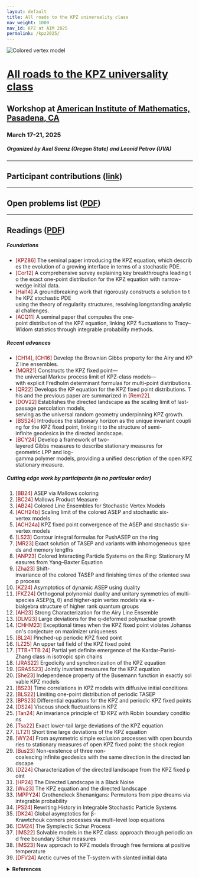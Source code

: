 ```yaml
---
layout: default
title: All roads to the KPZ universality class
nav_weight: 1000
nav_id: KPZ at AIM 2025
permalink: /kpz2025/
---
```



<img src="{{site.url}}/kpz2025/AIM.jpg" style="max-width:100%" alt="Colored vertex model">

# <a href="{{site.url}}/kpz2025/">All roads to the KPZ universality class</a>

## Workshop at <a href="https://aimath.org/workshops/upcoming/roadtokpz/">American Institute of Mathematics, Pasadena, CA</a>

### March 17-21, 2025

##### Organized by Axel Saenz (Oregon State) and Leonid Petrov (UVA)

---

## Participant contributions ([link]({{site.url}}/kpz2025/participant_contributions/))

---

## Open problems list ([PDF]({{site.url}}/LaTeX/2025-03-19-AIM-KPZ/2025-03-19-AIM-KPZ.pdf))

---



## Readings ([PDF]({{site.url}}/kpz2025/reading_list.pdf))

<!-- Foundations -->

<h5 class="mt-4">Foundations</h5>
<ul>
<li><span style="color:darkred">[KPZ86]&nbsp;</span>The&nbsp;seminal&nbsp;paper&nbsp;introducing&nbsp;the&nbsp;KPZ&nbsp;equation,&nbsp;which&nbsp;describes&nbsp;the&nbsp;evolution&nbsp;of&nbsp;a&nbsp;growing&nbsp;interface&nbsp;in&nbsp;terms&nbsp;of&nbsp;a&nbsp;stochastic&nbsp;PDE.</li>
<li><span style="color:darkred">[Cor12]&nbsp;</span>A&nbsp;comprehensive&nbsp;survey&nbsp;explaining&nbsp;key&nbsp;breakthroughs&nbsp;leading&nbsp;to&nbsp;the&nbsp;exact&nbsp;one-point&nbsp;distribution&nbsp;for&nbsp;the&nbsp;KPZ&nbsp;equation&nbsp;with&nbsp;narrow-wedge&nbsp;initial&nbsp;data.</li>
<li><span style="color:darkred">[Hai14]&nbsp;</span>A&nbsp;groundbreaking&nbsp;work&nbsp;that&nbsp;rigorously&nbsp;constructs&nbsp;a&nbsp;solution&nbsp;to&nbsp;the&nbsp;KPZ&nbsp;stochastic&nbsp;PDE
using&nbsp;the&nbsp;theory&nbsp;of&nbsp;regularity&nbsp;structures,&nbsp;resolving&nbsp;longstanding&nbsp;analytical&nbsp;challenges.</li>
<li><span style="color:darkred">[ACQ11]&nbsp;</span>A&nbsp;seminal&nbsp;paper&nbsp;that&nbsp;computes&nbsp;the&nbsp;one-point&nbsp;distribution&nbsp;of&nbsp;the&nbsp;KPZ&nbsp;equation,&nbsp;linking
KPZ&nbsp;fluctuations&nbsp;to&nbsp;Tracy–Widom&nbsp;statistics&nbsp;through&nbsp;integrable&nbsp;probability&nbsp;methods.</li>
</ul>


  <!-- Recent advances -->
  <section>
    <h5 >Recent advances</h5>
    <ul>
    <li><span style="color:darkred">[CH14],&nbsp;[CH16]&nbsp;</span>Develop&nbsp;the&nbsp;Brownian&nbsp;Gibbs&nbsp;property&nbsp;for&nbsp;the&nbsp;Airy&nbsp;and&nbsp;KPZ&nbsp;line&nbsp;ensembles.</li>
    <li><span style="color:darkred">[MQR21]&nbsp;</span>Constructs&nbsp;the&nbsp;KPZ&nbsp;fixed&nbsp;point—the&nbsp;universal&nbsp;Markov&nbsp;process&nbsp;limit&nbsp;of&nbsp;KPZ-class&nbsp;models—with&nbsp;explicit&nbsp;Fredholm&nbsp;determinant&nbsp;formulas&nbsp;for&nbsp;multi-point&nbsp;distributions.</li>
    <li><span style="color:darkred">[QR22]&nbsp;</span>Develops&nbsp;the&nbsp;KP&nbsp;equation&nbsp;for&nbsp;the&nbsp;KPZ&nbsp;fixed&nbsp;point&nbsp;distributions.&nbsp;This&nbsp;and&nbsp;the&nbsp;previous&nbsp;paper
    are&nbsp;summarized&nbsp;in&nbsp;<span style="color:darkred">[Rem22].</span></li>
    <li><span style="color:darkred">[DOV22]&nbsp;</span>Establishes&nbsp;the&nbsp;directed&nbsp;landscape&nbsp;as&nbsp;the&nbsp;scaling&nbsp;limit&nbsp;of&nbsp;last-passage&nbsp;percolation&nbsp;models,
    serving&nbsp;as&nbsp;the&nbsp;universal&nbsp;random&nbsp;geometry&nbsp;underpinning&nbsp;KPZ&nbsp;growth.</li>
    <li><span style="color:darkred">[BSS24]&nbsp;</span>Introduces&nbsp;the&nbsp;stationary&nbsp;horizon&nbsp;as&nbsp;the&nbsp;unique&nbsp;invariant&nbsp;coupling&nbsp;for&nbsp;the&nbsp;KPZ&nbsp;fixed&nbsp;point,
    linking&nbsp;it&nbsp;to&nbsp;the&nbsp;structure&nbsp;of&nbsp;semi-infinite&nbsp;geodesics&nbsp;in&nbsp;the&nbsp;directed&nbsp;landscape.</li>
    <li><span style="color:darkred">[BCY24]&nbsp;</span>Develop&nbsp;a&nbsp;framework&nbsp;of&nbsp;two-layered&nbsp;Gibbs&nbsp;measures&nbsp;to&nbsp;describe&nbsp;stationary&nbsp;measures&nbsp;for
    geometric&nbsp;LPP&nbsp;and&nbsp;log-gamma&nbsp;polymer&nbsp;models,&nbsp;providing&nbsp;a&nbsp;unified&nbsp;description&nbsp;of&nbsp;the&nbsp;open&nbsp;KPZ
    stationary&nbsp;measure.</li>
    </ul>
  </section>

  <!-- Cutting edge work by participants -->

<h5>Cutting edge work by participants (in no particular order)</h5>
<ol>
    <li><span style="color:darkred">[BB24]&nbsp;</span>ASEP&nbsp;via&nbsp;Mallows&nbsp;coloring</li>
    <li><span style="color:darkred">[BC24]&nbsp;</span>Mallows&nbsp;Product&nbsp;Measure</li>
    <li><span style="color:darkred">[AB24]&nbsp;</span>Colored&nbsp;Line&nbsp;Ensembles&nbsp;for&nbsp;Stochastic&nbsp;Vertex&nbsp;Models</li>
    <li><span style="color:darkred">[ACH24b]&nbsp;</span>Scaling&nbsp;limit&nbsp;of&nbsp;the&nbsp;colored&nbsp;ASEP&nbsp;and&nbsp;stochastic&nbsp;six-vertex&nbsp;models</li>
    <li><span style="color:darkred">[ACH24a]&nbsp;</span>KPZ&nbsp;fixed&nbsp;point&nbsp;convergence&nbsp;of&nbsp;the&nbsp;ASEP&nbsp;and&nbsp;stochastic&nbsp;six-vertex&nbsp;models</li>
    <li><span style="color:darkred">[LS23]&nbsp;</span>Contour&nbsp;integral&nbsp;formulas&nbsp;for&nbsp;PushASEP&nbsp;on&nbsp;the&nbsp;ring</li>
    <li><span style="color:darkred">[MR23]&nbsp;</span>Exact&nbsp;solution&nbsp;of&nbsp;TASEP&nbsp;and&nbsp;variants&nbsp;with&nbsp;inhomogeneous&nbsp;speeds&nbsp;and&nbsp;memory&nbsp;lengths</li>
    <li><span style="color:darkred">[ANP23]&nbsp;</span>Colored&nbsp;Interacting&nbsp;Particle&nbsp;Systems&nbsp;on&nbsp;the&nbsp;Ring:&nbsp;Stationary&nbsp;Measures&nbsp;from&nbsp;Yang–Baxter Equation</li>
    <li><span style="color:darkred">[Zha23]&nbsp;</span>Shift-invariance&nbsp;of&nbsp;the&nbsp;colored&nbsp;TASEP&nbsp;and&nbsp;finishing&nbsp;times&nbsp;of&nbsp;the&nbsp;oriented&nbsp;swap&nbsp;process</li>
    <li><span style="color:darkred">[KZ24]&nbsp;</span>Asymptotics&nbsp;of&nbsp;dynamic&nbsp;ASEP&nbsp;using&nbsp;duality</li>
    <li><span style="color:darkred">[FKZ24]&nbsp;</span>Orthogonal&nbsp;polynomial&nbsp;duality&nbsp;and&nbsp;unitary&nbsp;symmetries&nbsp;of&nbsp;multi-species&nbsp;ASEP(q,&nbsp;θ)&nbsp;and higher-spin&nbsp;vertex&nbsp;models&nbsp;via&nbsp;∗-bialgebra&nbsp;structure&nbsp;of&nbsp;higher&nbsp;rank&nbsp;quantum&nbsp;groups</li>
    <li><span style="color:darkred">[AH23]&nbsp;</span>Strong&nbsp;Characterization&nbsp;for&nbsp;the&nbsp;Airy&nbsp;Line&nbsp;Ensemble</li>
    <li><span style="color:darkred">[DLM23]&nbsp;</span>Large&nbsp;deviations&nbsp;for&nbsp;the&nbsp;q-deformed&nbsp;polynuclear&nbsp;growth</li>
    <li><span style="color:darkred">[CHHM23]&nbsp;</span>Exceptional&nbsp;times&nbsp;when&nbsp;the&nbsp;KPZ&nbsp;fixed&nbsp;point&nbsp;violates&nbsp;Johansson's&nbsp;conjecture&nbsp;on&nbsp;maximizer&nbsp;uniqueness</li>
    <li><span style="color:darkred">[BL24]&nbsp;</span>Pinched-up&nbsp;periodic&nbsp;KPZ&nbsp;fixed&nbsp;point</li>
    <li><span style="color:darkred">[LZ25]&nbsp;</span>An&nbsp;upper&nbsp;tail&nbsp;field&nbsp;of&nbsp;the&nbsp;KPZ&nbsp;fixed&nbsp;point</li>
    <li><span style="color:darkred">[TTB+TTB&nbsp;24]&nbsp;</span>Partial&nbsp;yet&nbsp;definite&nbsp;emergence&nbsp;of&nbsp;the&nbsp;Kardar-Parisi-Zhang&nbsp;class&nbsp;in&nbsp;isotropic&nbsp;spin&nbsp;chains</li>
    <li><span style="color:darkred">[JRAS22]&nbsp;</span>Ergodicity&nbsp;and&nbsp;synchronization&nbsp;of&nbsp;the&nbsp;KPZ&nbsp;equation</li>
    <li><span style="color:darkred">[GRASS23]&nbsp;</span>Jointly&nbsp;invariant&nbsp;measures&nbsp;for&nbsp;the&nbsp;KPZ&nbsp;equation</li>
    <li><span style="color:darkred">[She23]&nbsp;</span>Independence&nbsp;property&nbsp;of&nbsp;the&nbsp;Busemann&nbsp;function&nbsp;in&nbsp;exactly&nbsp;solvable&nbsp;KPZ&nbsp;models</li>
    <li><span style="color:darkred">[BS23]&nbsp;</span>Time&nbsp;correlations&nbsp;in&nbsp;KPZ&nbsp;models&nbsp;with&nbsp;diffusive&nbsp;initial&nbsp;conditions</li>
    <li><span style="color:darkred">[BLS22]&nbsp;</span>Limiting&nbsp;one-point&nbsp;distribution&nbsp;of&nbsp;periodic&nbsp;TASEP</li>
    <li><span style="color:darkred">[BPS23]&nbsp;</span>Differential&nbsp;equations&nbsp;for&nbsp;the&nbsp;KPZ&nbsp;and&nbsp;periodic&nbsp;KPZ&nbsp;fixed&nbsp;points</li>
    <li><span style="color:darkred">[DS24]&nbsp;</span>Viscous&nbsp;shock&nbsp;fluctuations&nbsp;in&nbsp;KPZ</li>
    <li><span style="color:darkred">[Tan24]&nbsp;</span>An&nbsp;invariance&nbsp;principle&nbsp;of&nbsp;1D&nbsp;KPZ&nbsp;with&nbsp;Robin&nbsp;boundary&nbsp;conditions</li>
    <li><span style="color:darkred">[Tsa22]&nbsp;</span>Exact&nbsp;lower-tail&nbsp;large&nbsp;deviations&nbsp;of&nbsp;the&nbsp;KPZ&nbsp;equation</li>
    <li><span style="color:darkred">[LT21]&nbsp;</span>Short&nbsp;time&nbsp;large&nbsp;deviations&nbsp;of&nbsp;the&nbsp;KPZ&nbsp;equation</li>
    <li><span style="color:darkred">[WY24]&nbsp;</span>From&nbsp;asymmetric&nbsp;simple&nbsp;exclusion&nbsp;processes&nbsp;with&nbsp;open&nbsp;boundaries&nbsp;to&nbsp;stationary&nbsp;measures of&nbsp;open&nbsp;KPZ&nbsp;fixed&nbsp;point:&nbsp;the&nbsp;shock&nbsp;region</li>
    <li><span style="color:darkred">[Bus23]&nbsp;</span>Non-existence&nbsp;of&nbsp;three&nbsp;non-coalescing&nbsp;infinite&nbsp;geodesics&nbsp;with&nbsp;the&nbsp;same&nbsp;direction&nbsp;in&nbsp;the&nbsp;directed&nbsp;landscape</li>
    <li><span style="color:darkred">[DZ24]&nbsp;</span>Characterization&nbsp;of&nbsp;the&nbsp;directed&nbsp;landscape&nbsp;from&nbsp;the&nbsp;KPZ&nbsp;fixed&nbsp;point</li>
    <li><span style="color:darkred">[HP24]&nbsp;</span>The&nbsp;Directed&nbsp;Landscape&nbsp;is&nbsp;a&nbsp;Black&nbsp;Noise</li>
    <li><span style="color:darkred">[Wu23]&nbsp;</span>The&nbsp;KPZ&nbsp;equation&nbsp;and&nbsp;the&nbsp;directed&nbsp;landscape</li>
    <li><span style="color:darkred">[MPPY24]&nbsp;</span>Grothendieck&nbsp;Shenanigans:&nbsp;Permutons&nbsp;from&nbsp;pipe&nbsp;dreams&nbsp;via&nbsp;integrable&nbsp;probability</li>
    <li><span style="color:darkred">[PS24]&nbsp;</span>Rewriting&nbsp;History&nbsp;in&nbsp;Integrable&nbsp;Stochastic&nbsp;Particle&nbsp;Systems</li>
    <li><span style="color:darkred">[DK24]&nbsp;</span>Global&nbsp;asymptotics&nbsp;for&nbsp;β-Krawtchouk&nbsp;corners&nbsp;processes&nbsp;via&nbsp;multi-level&nbsp;loop&nbsp;equations</li>
    <li><span style="color:darkred">[CM24]&nbsp;</span>The&nbsp;Symplectic&nbsp;Schur&nbsp;Process</li>
    <li><span style="color:darkred">[IMS22]&nbsp;</span>Solvable&nbsp;models&nbsp;in&nbsp;the&nbsp;KPZ&nbsp;class:&nbsp;approach&nbsp;through&nbsp;periodic&nbsp;and&nbsp;free&nbsp;boundary&nbsp;Schur measures</li>
    <li><span style="color:darkred">[IMS23]&nbsp;</span>New&nbsp;approach&nbsp;to&nbsp;KPZ&nbsp;models&nbsp;through&nbsp;free&nbsp;fermions&nbsp;at&nbsp;positive&nbsp;temperature</li>
    <li><span style="color:darkred">[DFV24]&nbsp;</span>Arctic&nbsp;curves&nbsp;of&nbsp;the&nbsp;T-system&nbsp;with&nbsp;slanted&nbsp;initial&nbsp;data</li>
</ol>

  <!-- References in a collapsible details block -->
  <details>
      <summary><b>References</b></summary>
      <ul>
      <li>[AB24]
      A.&nbsp;Aggarwal&nbsp;and&nbsp;A.&nbsp;Borodin.&nbsp;Colored&nbsp;Line&nbsp;Ensembles&nbsp;for&nbsp;Stochastic&nbsp;Vertex&nbsp;Models.&nbsp;arXiv
      preprint,&nbsp;2024.&nbsp;<a href="https://arxiv.org/abs/2402.06868">arXiv:2402.06868</a>&nbsp;[math.PR].</li>
      <li>[ACH24a]&nbsp;A.&nbsp;Aggarwal,&nbsp;I.&nbsp;Corwin,&nbsp;and&nbsp;M.&nbsp;Hegde.&nbsp;KPZ&nbsp;fixed&nbsp;point&nbsp;convergence&nbsp;of&nbsp;the&nbsp;ASEP&nbsp;and
      stochastic&nbsp;six-vertex&nbsp;models.&nbsp;arXiv&nbsp;preprint,&nbsp;2024.&nbsp;<a href="https://arxiv.org/abs/2412.18117">arXiv:2412.18117</a>&nbsp;[math.PR].</li>
      <li>[ACH24b]&nbsp;A.&nbsp;Aggarwal,&nbsp;I.&nbsp;Corwin,&nbsp;and&nbsp;M.&nbsp;Hegde.&nbsp;Scaling&nbsp;limit&nbsp;of&nbsp;the&nbsp;colored&nbsp;ASEP&nbsp;and&nbsp;stochastic
      six-vertex&nbsp;models.&nbsp;arXiv&nbsp;preprint,&nbsp;2024.&nbsp;<a href="https://arxiv.org/abs/2403.01341">arXiv:2403.01341</a>&nbsp;[math.PR].</li>
      <li>[ACQ11]
      G.&nbsp;Amir,&nbsp;I.&nbsp;Corwin,&nbsp;and&nbsp;J.&nbsp;Quastel.&nbsp;Probability&nbsp;distribution&nbsp;of&nbsp;the&nbsp;free&nbsp;energy&nbsp;of&nbsp;the&nbsp;continuum
      directed&nbsp;random&nbsp;polymer&nbsp;in&nbsp;1+&nbsp;1&nbsp;dimensions.&nbsp;Comm.&nbsp;Pure&nbsp;Appl.&nbsp;Math.,&nbsp;64(4):466–537,&nbsp;2011.
      <a href="https://arxiv.org/abs/1003.0443">arXiv:1003.0443</a>&nbsp;[math.PR].</li>
      <li>[AH23]
      A.&nbsp;Aggarwal&nbsp;and&nbsp;J.&nbsp;Huang.&nbsp;Strong&nbsp;Characterization&nbsp;for&nbsp;the&nbsp;Airy&nbsp;Line&nbsp;Ensemble.&nbsp;arXiv
      preprint,&nbsp;2023.&nbsp;<a href="https://arxiv.org/abs/2308.11908">arXiv:2308.11908</a>.</li>
      <li>[ANP23]
      A.&nbsp;Aggarwal,&nbsp;M.&nbsp;Nicoletti,&nbsp;and&nbsp;L.&nbsp;Petrov.&nbsp;Colored&nbsp;Interacting&nbsp;Particle&nbsp;Systems&nbsp;on&nbsp;the&nbsp;Ring:
      Stationary&nbsp;Measures&nbsp;from&nbsp;Yang–Baxter&nbsp;Equation.&nbsp;arXiv&nbsp;preprint,&nbsp;2023.&nbsp;<a href="https://arxiv.org/abs/2309.11865">arXiv:2309.11865</a>
      [math.PR],&nbsp;to&nbsp;appear&nbsp;in&nbsp;Compositio&nbsp;Math.</li>
      <li>[BB24]
      A.&nbsp;Borodin&nbsp;and&nbsp;A.&nbsp;Bufetov.&nbsp;ASEP&nbsp;via&nbsp;Mallows&nbsp;coloring.&nbsp;arXiv&nbsp;preprint,&nbsp;2024.&nbsp;<a href="https://arxiv.org/abs/2408.16585">arXiv:2408.16585</a>
      [math.PR].</li>
      <li>[BC24]
      A.&nbsp;Bufetov&nbsp;and&nbsp;K.&nbsp;Chen.&nbsp;Mallows&nbsp;Product&nbsp;Measure.&nbsp;arXiv&nbsp;preprint,&nbsp;2024.&nbsp;<a href="https://arxiv.org/abs/2402.09892">arXiv:2402.09892</a>
      [math.PR].</li>
      <li>[BCY24]
      G.&nbsp;Barraquand,&nbsp;I.&nbsp;Corwin,&nbsp;and&nbsp;Z.&nbsp;Yang.&nbsp;Stationary&nbsp;measures&nbsp;for&nbsp;integrable&nbsp;polymers&nbsp;on&nbsp;a
      strip.&nbsp;Invent.&nbsp;Math.,&nbsp;237:1567–1641,&nbsp;2024.&nbsp;<a href="https://arxiv.org/abs/2306.05983">arXiv:2306.05983</a>&nbsp;[math.PR].</li>
      <li>[BL24]
      J.&nbsp;Baik&nbsp;and&nbsp;Z.&nbsp;Liu.&nbsp;Pinched-up&nbsp;periodic&nbsp;KPZ&nbsp;fixed&nbsp;point.&nbsp;arXiv&nbsp;preprint,&nbsp;2024.&nbsp;<a href="https://arxiv.org/abs/2403.01624">arXiv:2403.01624</a>
      [math.PR].</li>
      <li>[BLS22]
      J.&nbsp;Baik,&nbsp;Z.&nbsp;Liu,&nbsp;and&nbsp;G.&nbsp;L.&nbsp;F.&nbsp;Silva.&nbsp;Limiting&nbsp;one-point&nbsp;distribution&nbsp;of&nbsp;periodic&nbsp;TASEP.&nbsp;Ann.
      Inst.&nbsp;Henri&nbsp;Poincaré&nbsp;Probab.&nbsp;Stat.,&nbsp;58(1):248–302,&nbsp;2022.&nbsp;<a href="https://arxiv.org/abs/2008.07024">arXiv:2008.07024</a>&nbsp;[math.PR].</li>
      <li>[BPS23]
      J.&nbsp;Baik,&nbsp;A.&nbsp;Prokhorov,&nbsp;and&nbsp;G.&nbsp;L.&nbsp;F.&nbsp;Silva.&nbsp;Differential&nbsp;equations&nbsp;for&nbsp;the&nbsp;KPZ&nbsp;and&nbsp;periodic&nbsp;KPZ
      fixed&nbsp;points.&nbsp;Commun.&nbsp;Math.&nbsp;Phys.,&nbsp;401:1753–1806,&nbsp;2023.&nbsp;<a href="https://arxiv.org/abs/2208.11638">arXiv:2208.11638</a>&nbsp;[math.PR].</li>
      <li>[BS23]
      R.&nbsp;Basu&nbsp;and&nbsp;X.&nbsp;Shen.&nbsp;Time&nbsp;correlations&nbsp;in&nbsp;KPZ&nbsp;models&nbsp;with&nbsp;diffusive&nbsp;initial&nbsp;conditions.&nbsp;arXiv
      preprint,&nbsp;2023.&nbsp;<a href="https://arxiv.org/abs/2308.03473">arXiv:2308.03473</a>&nbsp;[math.PR].</li>
      <li>[BSS24]
      O.&nbsp;Busani,&nbsp;T.&nbsp;Seppäläinen,&nbsp;and&nbsp;E.&nbsp;Sorensen.
      The&nbsp;stationary&nbsp;horizon&nbsp;and&nbsp;semi-infinite
      geodesics&nbsp;in&nbsp;the&nbsp;directed&nbsp;landscape.&nbsp;Ann.&nbsp;Probab.,&nbsp;52:1–66,&nbsp;2024.&nbsp;<a href="https://arxiv.org/abs/2203.13242">arXiv:2203.13242</a>&nbsp;[math.PR].</li>
      <li><a name="4"></a>[Bus23]
      O.&nbsp;Busani.&nbsp;Non-existence&nbsp;of&nbsp;three&nbsp;non-coalescing&nbsp;infinite&nbsp;geodesics&nbsp;with&nbsp;the&nbsp;same&nbsp;direction
      in&nbsp;the&nbsp;directed&nbsp;landscape.&nbsp;arXiv&nbsp;preprint,&nbsp;2023.&nbsp;<a href="https://arxiv.org/abs/2401.00513">arXiv:2401.00513</a>&nbsp;[math.PR].</li>
      <li>[CH14]
      I.&nbsp;Corwin&nbsp;and&nbsp;A.&nbsp;Hammond.&nbsp;Brownian&nbsp;Gibbs&nbsp;property&nbsp;for&nbsp;Airy&nbsp;line&nbsp;ensembles.&nbsp;Invent.&nbsp;math.,
      195(2):441–508,&nbsp;2014.&nbsp;<a href="https://arxiv.org/abs/1108.2291">arXiv:1108.2291</a>&nbsp;[math.PR].</li>
      <li>[CH16]
      I.&nbsp;Corwin&nbsp;and&nbsp;A.&nbsp;Hammond.&nbsp;KPZ&nbsp;line&nbsp;ensemble.&nbsp;Probability&nbsp;Theory&nbsp;and&nbsp;Related&nbsp;Fields,&nbsp;166(1-2):67–185,&nbsp;2016.&nbsp;<a href="https://arxiv.org/abs/1312.2600">arXiv:1312.2600</a>&nbsp;[math.PR].</li>
      <li>[CHHM23]&nbsp;I.&nbsp;Corwin,&nbsp;A.&nbsp;Hammond,&nbsp;M.&nbsp;Hegde,&nbsp;and&nbsp;K.&nbsp;Matetski.&nbsp;Exceptional&nbsp;times&nbsp;when&nbsp;the&nbsp;KPZ&nbsp;fixed
      point&nbsp;violates&nbsp;Johansson's&nbsp;conjecture&nbsp;on&nbsp;maximizer&nbsp;uniqueness.&nbsp;Electron.&nbsp;J.&nbsp;Probab.,&nbsp;28:1–81,
      2023.&nbsp;<a href="https://arxiv.org/abs/2101.04205">arXiv:2101.04205</a>&nbsp;[math.PR].</li>
      <li>[CM24]
      C.&nbsp;Cuenca&nbsp;and&nbsp;M.&nbsp;Mucciconi.
      The&nbsp;Symplectic&nbsp;Schur&nbsp;Process.
      arXiv&nbsp;preprint,&nbsp;2024.
      <a href="https://arxiv.org/abs/2407.02415">arXiv:2407.02415</a>&nbsp;[math.PR].</li>
      <li>[Cor12]
      I.&nbsp;Corwin.&nbsp;The&nbsp;Kardar-Parisi-Zhang&nbsp;equation&nbsp;and&nbsp;universality&nbsp;class.&nbsp;Random&nbsp;Matrices&nbsp;Theory
      Appl.,&nbsp;1:1130001,&nbsp;2012.&nbsp;<a href="https://arxiv.org/abs/1106.1596">arXiv:1106.1596</a>&nbsp;[math.PR].</li>
      <li>[DFV24]
      P.&nbsp;Di&nbsp;Francesco&nbsp;and&nbsp;H.&nbsp;T.&nbsp;P.&nbsp;Vu.&nbsp;Arctic&nbsp;curves&nbsp;of&nbsp;the&nbsp;T-system&nbsp;with&nbsp;slanted&nbsp;initial&nbsp;data.&nbsp;arXiv
      preprint,&nbsp;2024.&nbsp;<a href="https://arxiv.org/abs/2403.02479">arXiv:2403.02479</a>&nbsp;[math-ph].</li>
      <li>[DK24]
      E.&nbsp;Dimitrov&nbsp;and&nbsp;A.&nbsp;Knizel.&nbsp;Global&nbsp;asymptotics&nbsp;for&nbsp;β-Krawtchouk&nbsp;corners&nbsp;processes&nbsp;via&nbsp;multilevel&nbsp;loop&nbsp;equations.&nbsp;arXiv&nbsp;preprint,&nbsp;2024.&nbsp;<a href="https://arxiv.org/abs/2403.17895">arXiv:2403.17895</a>&nbsp;[math.PR].</li>
      <li>[DLM23]
      S.&nbsp;Das,&nbsp;Y.&nbsp;Liao,&nbsp;and&nbsp;M.&nbsp;Mucciconi.&nbsp;Large&nbsp;deviations&nbsp;for&nbsp;the&nbsp;q-deformed&nbsp;polynuclear&nbsp;growth.
      arXiv&nbsp;preprint,&nbsp;2023.&nbsp;<a href="https://arxiv.org/abs/2307.01179">arXiv:2307.01179</a>&nbsp;[math.PR].</li>
      <li>[DOV22]
      D.&nbsp;Dauvergne,&nbsp;J.&nbsp;Ortmann,&nbsp;and&nbsp;B.&nbsp;Virág.&nbsp;The&nbsp;directed&nbsp;landscape.&nbsp;Acta&nbsp;Math.,&nbsp;229:201–285,
      2022.&nbsp;<a href="https://arxiv.org/abs/1812.00309">arXiv:1812.00309</a>&nbsp;[math.PR].</li>
      <li>[DS24]
      A.&nbsp;Dunlap&nbsp;and&nbsp;E.&nbsp;Sorensen.
      Viscous&nbsp;shock&nbsp;fluctuations&nbsp;in&nbsp;KPZ.
      arXiv&nbsp;preprint,&nbsp;2024.
      <a href="https://arxiv.org/abs/2406.06502">arXiv:2406.06502</a>&nbsp;[math.PR].</li>
      <li>[DZ24]
      D.&nbsp;Dauvergne&nbsp;and&nbsp;L.&nbsp;Zhang.&nbsp;Characterization&nbsp;of&nbsp;the&nbsp;directed&nbsp;landscape&nbsp;from&nbsp;the&nbsp;KPZ&nbsp;fixed
      point.&nbsp;arXiv&nbsp;preprint,&nbsp;2024.&nbsp;<a href="https://arxiv.org/abs/2412.13032">arXiv:2412.13032</a>&nbsp;[math.PR].</li>
      <li>[FKZ24]
      C.&nbsp;Franceschini,&nbsp;J.&nbsp;Kuan,&nbsp;and&nbsp;Z.&nbsp;Zhou.&nbsp;Orthogonal&nbsp;polynomial&nbsp;duality&nbsp;and&nbsp;unitary&nbsp;symmetries&nbsp;of&nbsp;multi-species&nbsp;ASEP(q,&nbsp;θ)&nbsp;and&nbsp;higher-spin&nbsp;vertex&nbsp;models&nbsp;via&nbsp;∗-bialgebra&nbsp;structure&nbsp;of
      higher&nbsp;rank&nbsp;quantum&nbsp;groups.&nbsp;arXiv&nbsp;preprint,&nbsp;2024.&nbsp;<a href="https://arxiv.org/abs/2209.03531">arXiv:2209.03531</a>&nbsp;[math.PR].</li>
      <li>[GRASS23]&nbsp;S.&nbsp;Groathouse,&nbsp;F.&nbsp;Rassoul-Agha,&nbsp;T.&nbsp;Seppäläinen,&nbsp;and&nbsp;E.&nbsp;Sorensen.&nbsp;Jointly&nbsp;invariant&nbsp;measures
      for&nbsp;the&nbsp;Kardar-Parisi-Zhang&nbsp;Equation.&nbsp;arXiv&nbsp;preprint,&nbsp;2023.&nbsp;<a href="https://arxiv.org/abs/2309.17276">arXiv:2309.17276</a>&nbsp;[math.PR].</li>
      <li>[Hai14]
      M.&nbsp;Hairer.&nbsp;Solving&nbsp;the&nbsp;KPZ&nbsp;equation.&nbsp;Ann.&nbsp;Math.&nbsp;(2),&nbsp;178(2):559–664,&nbsp;2014.&nbsp;<a href="https://arxiv.org/abs/1109.6811">arXiv:1109.6811</a>
      [math.PR].</li>
      <li>[HP24]
      Z.&nbsp;Himwich&nbsp;and&nbsp;S.&nbsp;Parekh.&nbsp;The&nbsp;Directed&nbsp;Landscape&nbsp;is&nbsp;a&nbsp;Black&nbsp;Noise.&nbsp;arXiv&nbsp;preprint,&nbsp;2024.
      <a href="https://arxiv.org/abs/2404.16801">arXiv:2404.16801</a>&nbsp;[math.PR].</li>
      <li>[IMS22]
      T.&nbsp;Imamura,&nbsp;M.&nbsp;Mucciconi,&nbsp;and&nbsp;T.&nbsp;Sasamoto.&nbsp;Solvable&nbsp;models&nbsp;in&nbsp;the&nbsp;KPZ&nbsp;class:&nbsp;approach
      through&nbsp;periodic&nbsp;and&nbsp;free&nbsp;boundary&nbsp;Schur&nbsp;measures.&nbsp;arXiv&nbsp;preprint,&nbsp;2022.&nbsp;<a href="https://arxiv.org/abs/2204.08420">arXiv:2204.08420</a>
      [math.PR].</li>
      <li>[IMS23]
      T.&nbsp;Imamura,&nbsp;M.&nbsp;Mucciconi,&nbsp;and&nbsp;T.&nbsp;Sasamoto.&nbsp;New&nbsp;approach&nbsp;to&nbsp;KPZ&nbsp;models&nbsp;through&nbsp;free
      fermions&nbsp;at&nbsp;positive&nbsp;temperature.&nbsp;J.&nbsp;Math.&nbsp;Phys.,&nbsp;64(8):083301,&nbsp;2023.</li>
      <li>[JRAS22]
      C.&nbsp;Janjigian,&nbsp;F.&nbsp;Rassoul-Agha,&nbsp;and&nbsp;T.&nbsp;Seppäläinen.&nbsp;Ergodicity&nbsp;and&nbsp;synchronization&nbsp;of&nbsp;the&nbsp;KPZ
      equation.&nbsp;arXiv&nbsp;preprint,&nbsp;2022.&nbsp;<a href="https://arxiv.org/abs/2211.06779">arXiv:2211.06779</a>&nbsp;[math.PR].</li>
      <li><a name="5"></a>[KPZ86]
      M.&nbsp;Kardar,&nbsp;G.&nbsp;Parisi,&nbsp;and&nbsp;Y.&nbsp;Zhang.&nbsp;Dynamic&nbsp;scaling&nbsp;of&nbsp;growing&nbsp;interfaces.&nbsp;Physical&nbsp;Review
      Letters,&nbsp;56(9):889,&nbsp;1986.</li>
      <li>[KZ24]
      J.&nbsp;Kuan&nbsp;and&nbsp;Z.&nbsp;Zhou.&nbsp;Asymptotics&nbsp;of&nbsp;dynamic&nbsp;ASEP&nbsp;using&nbsp;duality.&nbsp;arXiv&nbsp;preprint,&nbsp;2024.
      <a href="https://arxiv.org/abs/2408.15785">arXiv:2408.15785</a>&nbsp;[math.PR].</li>
      <li>[LS23]
      J.-H.&nbsp;Li&nbsp;and&nbsp;A.&nbsp;Saenz.&nbsp;Contour&nbsp;integral&nbsp;formulas&nbsp;for&nbsp;PushASEP&nbsp;on&nbsp;the&nbsp;ring.&nbsp;arXiv&nbsp;preprint,
      2023.&nbsp;<a href="https://arxiv.org/abs/2308.05372">arXiv:2308.05372</a>&nbsp;[math.PR].</li>
      <li>[LT21]
      Y.&nbsp;Lin&nbsp;and&nbsp;L.-C.&nbsp;Tsai.&nbsp;Short&nbsp;time&nbsp;large&nbsp;deviations&nbsp;of&nbsp;the&nbsp;KPZ&nbsp;equation.&nbsp;Commun.&nbsp;Math.&nbsp;Phys.,
      386(1):359–393,&nbsp;2021.&nbsp;<a href="https://arxiv.org/abs/2009.10787">arXiv:2009.10787</a>&nbsp;[math.PR].</li>
      <li>[LZ25]
      Z.&nbsp;Liu&nbsp;and&nbsp;R.&nbsp;Zhang.&nbsp;An&nbsp;upper&nbsp;tail&nbsp;field&nbsp;of&nbsp;the&nbsp;KPZ&nbsp;fixed&nbsp;point.&nbsp;arXiv&nbsp;preprint,&nbsp;2025.
      <a href="https://arxiv.org/abs/2501.00932">arXiv:2501.00932</a>&nbsp;[math.PR].</li>
      <li>[MPPY24]&nbsp;A.H.&nbsp;Morales,&nbsp;G.&nbsp;Panova,&nbsp;L.&nbsp;Petrov,&nbsp;and&nbsp;D.&nbsp;Yeliussizov.&nbsp;Grothendieck&nbsp;Shenanigans:&nbsp;Permutons&nbsp;from&nbsp;pipe&nbsp;dreams&nbsp;via&nbsp;integrable&nbsp;probability.&nbsp;arXiv&nbsp;preprint,&nbsp;2024.&nbsp;<a href="https://arxiv.org/abs/2407.21653">arXiv:2407.21653</a>
      [math.PR].</li>
      <li>[MQR21]
      K.&nbsp;Matetski,&nbsp;J.&nbsp;Quastel,&nbsp;and&nbsp;D.&nbsp;Remenik.&nbsp;The&nbsp;KPZ&nbsp;fixed&nbsp;point.&nbsp;Acta&nbsp;Math.,&nbsp;227(1):115–203,
      2021.&nbsp;<a href="https://arxiv.org/abs/1701.00018">arXiv:1701.00018</a>&nbsp;[math.PR].</li>
      <li>[MR23]
      K.&nbsp;Matetski&nbsp;and&nbsp;D.&nbsp;Remenik.&nbsp;Exact&nbsp;solution&nbsp;of&nbsp;TASEP&nbsp;and&nbsp;variants&nbsp;with&nbsp;inhomogeneous
      speeds&nbsp;and&nbsp;memory&nbsp;lengths.&nbsp;arXiv&nbsp;preprint,&nbsp;2023.&nbsp;<a href="https://arxiv.org/abs/2301.13739">arXiv:2301.13739</a>&nbsp;[math.PR].</li>
      <li>[PS24]
      L.&nbsp;Petrov&nbsp;and&nbsp;A.&nbsp;Saenz.&nbsp;Rewriting&nbsp;History&nbsp;in&nbsp;Integrable&nbsp;Stochastic&nbsp;Particle&nbsp;Systems.&nbsp;Commun.
      Math.&nbsp;Phys.,&nbsp;405:300,&nbsp;2024.</li>
      <li>[QR22]
      J.&nbsp;Quastel&nbsp;and&nbsp;D.&nbsp;Remenik.&nbsp;KP&nbsp;governs&nbsp;random&nbsp;growth&nbsp;off&nbsp;a&nbsp;1-dimensional&nbsp;substrate.&nbsp;Forum
      of&nbsp;Mathematics,&nbsp;Pi,&nbsp;10:E10,&nbsp;2022.&nbsp;<a href="https://arxiv.org/abs/1908.10353">arXiv:1908.10353</a>&nbsp;[math.PR].</li>
      <li>[Rem22]
      D.&nbsp;Remenik.&nbsp;Integrable&nbsp;fluctuations&nbsp;in&nbsp;the&nbsp;KPZ&nbsp;universality&nbsp;class.&nbsp;Proc.&nbsp;Int.&nbsp;Congr.&nbsp;Math.&nbsp;2022,
      pages&nbsp;4426–4450,&nbsp;2022.&nbsp;<a href="https://arxiv.org/abs/2205.01433">arXiv:2205.01433</a>&nbsp;[math.PR].</li>
      <li>[She23]
      X.&nbsp;Shen.&nbsp;Independence&nbsp;property&nbsp;of&nbsp;the&nbsp;Busemann&nbsp;function&nbsp;in&nbsp;exactly&nbsp;solvable&nbsp;KPZ&nbsp;models.
      arXiv&nbsp;preprint,&nbsp;2023.&nbsp;<a href="https://arxiv.org/abs/2308.11347">arXiv:2308.11347</a>&nbsp;[math.PR].</li>
      <li>[Tan24]
      Y.&nbsp;Tang.&nbsp;An&nbsp;invariance&nbsp;principle&nbsp;of&nbsp;1D&nbsp;KPZ&nbsp;with&nbsp;Robin&nbsp;boundary&nbsp;conditions.&nbsp;arXiv&nbsp;preprint,
      2024.&nbsp;<a href="https://arxiv.org/abs/2404.19215">arXiv:2404.19215</a>&nbsp;[math.PR].</li>
      <li>[Tsa22]
      L.-C.&nbsp;Tsai.&nbsp;Exact&nbsp;lower-tail&nbsp;large&nbsp;deviations&nbsp;of&nbsp;the&nbsp;KPZ&nbsp;equation.&nbsp;Duke&nbsp;Math.&nbsp;J.,&nbsp;171(9):1879–
      1922,&nbsp;2022.&nbsp;<a href="https://arxiv.org/abs/1809.03410">arXiv:1809.03410</a>&nbsp;[math.PR].</li>
      <li>[TTB+24]
      K.&nbsp;A.&nbsp;Takeuchi,&nbsp;K.&nbsp;Takasan,&nbsp;O.&nbsp;Busani,&nbsp;P.&nbsp;L.&nbsp;Ferrari,&nbsp;R.&nbsp;Vasseur,&nbsp;and&nbsp;J.&nbsp;De&nbsp;Nardis.&nbsp;Partial&nbsp;yet
      definite&nbsp;emergence&nbsp;of&nbsp;the&nbsp;Kardar-Parisi-Zhang&nbsp;class&nbsp;in&nbsp;isotropic&nbsp;spin&nbsp;chains.&nbsp;arXiv&nbsp;preprint,
      2024.&nbsp;<a href="https://arxiv.org/abs/2406.07150">arXiv:2406.07150</a>&nbsp;[cond-mat.stat-mech].</li>
      <li>[Wu23]
      X.&nbsp;Wu.&nbsp;The&nbsp;KPZ&nbsp;equation&nbsp;and&nbsp;the&nbsp;directed&nbsp;landscape.&nbsp;arXiv&nbsp;preprint,&nbsp;2023.&nbsp;<a href="https://arxiv.org/abs/2301.00547">arXiv:2301.00547</a>
      [math.PR].</li>
      <li>[WY24]
      Y.&nbsp;Wang&nbsp;and&nbsp;Z.&nbsp;Yang.&nbsp;From&nbsp;asymmetric&nbsp;simple&nbsp;exclusion&nbsp;processes&nbsp;with&nbsp;open&nbsp;boundaries
      to&nbsp;stationary&nbsp;measures&nbsp;of&nbsp;open&nbsp;KPZ&nbsp;fixed&nbsp;point:&nbsp;the&nbsp;shock&nbsp;region.&nbsp;arXiv&nbsp;preprint,&nbsp;2024.
      <a href="https://arxiv.org/abs/2406.09252">arXiv:2406.09252</a>&nbsp;[math.PR].</li>
      <li>[Zha23]
      L.&nbsp;Zhang.&nbsp;Shift-invariance&nbsp;of&nbsp;the&nbsp;colored&nbsp;TASEP&nbsp;and&nbsp;finishing&nbsp;times&nbsp;of&nbsp;the&nbsp;oriented&nbsp;swap process.&nbsp;Adv.&nbsp;Math.,&nbsp;415:108884,&nbsp;2023.&nbsp;<a href="https://arxiv.org/abs/2107.06350">arXiv:2107.06350</a>&nbsp;[math.PR].</li>
      </ul>
  </details>
